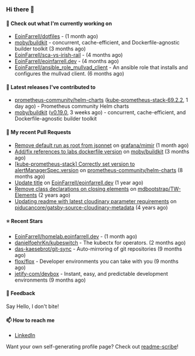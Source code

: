 ### Hi there 👋

#### 👷 Check out what I'm currently working on

- [EoinFarrell/dotfiles](https://github.com/EoinFarrell/dotfiles) -  (1 month ago)
- [moby/buildkit](https://github.com/moby/buildkit) - concurrent, cache-efficient, and Dockerfile-agnostic builder toolkit (3 months ago)
- [EoinFarrell/sca-vs-irish-rail](https://github.com/EoinFarrell/sca-vs-irish-rail) -  (4 months ago)
- [EoinFarrell/eoinfarrell.dev](https://github.com/EoinFarrell/eoinfarrell.dev) -  (4 months ago)
- [EoinFarrell/ansible_role_mullvad_client](https://github.com/EoinFarrell/ansible_role_mullvad_client) - An ansible role that installs and configures the mullvad client. (6 months ago)

#### 🔭 Latest releases I've contributed to

- [prometheus-community/helm-charts](https://github.com/prometheus-community/helm-charts) ([kube-prometheus-stack-69.2.2](https://github.com/prometheus-community/helm-charts/releases/tag/kube-prometheus-stack-69.2.2), 1 day ago) - Prometheus community Helm charts
- [moby/buildkit](https://github.com/moby/buildkit) ([v0.19.0](https://github.com/moby/buildkit/releases/tag/v0.19.0), 3 weeks ago) - concurrent, cache-efficient, and Dockerfile-agnostic builder toolkit

#### 🔨 My recent Pull Requests

- [Remove default run as root from jsonnet](https://github.com/grafana/mimir/pull/10339) on [grafana/mimir](https://github.com/grafana/mimir) (1 month ago)
- [Add/fix references to labs dockerfile version](https://github.com/moby/buildkit/pull/5447) on [moby/buildkit](https://github.com/moby/buildkit) (3 months ago)
- [[kube-prometheus-stack] Correctly set version to alertManagerSpec.version](https://github.com/prometheus-community/helm-charts/pull/4561) on [prometheus-community/helm-charts](https://github.com/prometheus-community/helm-charts) (8 months ago)
- [Update title](https://github.com/EoinFarrell/eoinfarrell.dev/pull/29) on [EoinFarrell/eoinfarrell.dev](https://github.com/EoinFarrell/eoinfarrell.dev) (1 year ago)
- [Remove class declarations on closing elements](https://github.com/mdbootstrap/TW-Elements/pull/1071) on [mdbootstrap/TW-Elements](https://github.com/mdbootstrap/TW-Elements) (2 years ago)
- [Updating readme with latest cloudinary parameter requirements](https://github.com/piducancore/gatsby-source-cloudinary-metadata/pull/1) on [piducancore/gatsby-source-cloudinary-metadata](https://github.com/piducancore/gatsby-source-cloudinary-metadata) (4 years ago)

#### ⭐ Recent Stars

- [EoinFarrell/homelab.eoinfarrell.dev](https://github.com/EoinFarrell/homelab.eoinfarrell.dev) -  (1 month ago)
- [danielfoehrKn/kubeswitch](https://github.com/danielfoehrKn/kubeswitch) - The kubectx  for operators. (2 months ago)
- [das-kaesebrot/git-sync](https://github.com/das-kaesebrot/git-sync) - Auto-mirroring of git repositories (9 months ago)
- [flox/flox](https://github.com/flox/flox) - Developer environments you can take with you (9 months ago)
- [jetify-com/devbox](https://github.com/jetify-com/devbox) - Instant, easy, and predictable development environments (9 months ago)

#### 💬 Feedback

Say Hello, I don't bite!

#### 📫 How to reach me

- [LinkedIn](https://www.linkedin.com/in/eoinfarrell/)

Want your own self-generating profile page? Check out [readme-scribe](https://github.com/muesli/readme-scribe)!

